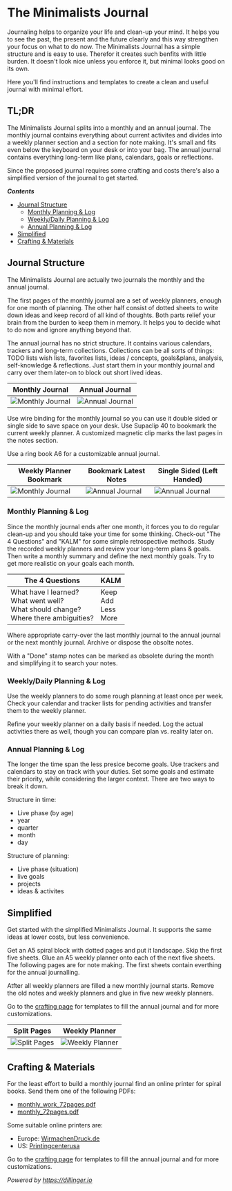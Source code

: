 # The Minimalists Journal


Journaling helps to organize your life and clean-up your mind. It helps you to see the past, the present and the future clearly and this way strengthen your focus on what to do now. The Minimalists Journal has a simple structure and is easy to use. Therefor it creates such benfits with little burden. It doesn't look nice unless you enforce it, but minimal looks good on its own.

Here you'll find instructions and templates to create a clean and useful journal with minimal effort.

## TL;DR
The Minimalists Journal splits into a monthly and an annual journal. The monthly journal contains everything about current activites and divides into a weekly planner section and a section for note making. It's small and fits even below the keyboard on your desk or into your bag. The annual journal contains everything long-term like plans, calendars, goals or reflections. 

Since the proposed journal requires some crafting and costs there's also a simplified version of the journal to get started.

***Contents***
* [Journal Structure](#journal-structure)
  * [Monthly Planning & Log](#monthly-planning--log)
  * [Weekly/Daily Planning & Log](#weeklydaily-planning--log)
  * [Annual Planning & Log](#annual-planning--log)
* [Simplified](#simplified)
* [Crafting & Materials](#crafting--materials)

## Journal Structure

The Minimalists Journal are actually two journals the monthly and the annual journal.

The first pages of the monthly journal are a set of weekly planners, enough for one month of planning. The other half consist of dotted sheets to write down ideas and keep record of all kind of thoughts. Both parts relief your brain from the burden to keep them in memory. It helps you to decide what to do now and ignore anything beyond that.

The annual journal has no strict structure. It contains various calendars, trackers and long-term collections. Collections can be all sorts of things: TODO lists wish lists, favorites lists, ideas / concepts, goals&plans, analysis, self-knowledge & reflections. Just start them in your monthly journal and carry over them later-on to block out short lived ideas.

| Monthly Journal | Annual Journal |
| --- | --- |
| ![Monthly Journal](../../raw/main/media/P1050266.JPG) | ![Annual Journal](../../raw/main/media/P1050265.JPG) |

Use wire binding for the monthly journal so you can use it double sided or single side to save space on your desk. Use Supaclip 40 to bookmark the current weekly planner. A customized magnetic clip marks the last pages in the notes section.

Use a ring book A6 for a customizable annual journal.

| Weekly Planner Bookmark | Bookmark Latest Notes | Single Sided (Left Handed) |
| --- | --- | --- |
| ![Monthly Journal](../../raw/main/media/P1050267.JPG) | ![Annual Journal](../../raw/main/media/P1050268.JPG) | ![Annual Journal](../../raw/main/media/P1050269.JPG) |

### Monthly Planning & Log

Since the monthly journal ends after one month, it forces you to do regular clean-up and you should take your time for some thinking. Check-out "The 4 Questions" and "KALM" for some simple retrospective methods. Study the recorded weekly planners and review your long-term plans & goals. Then write a monthly summary and define the next monthly goals. Try to get more realistic on your goals each month.

| The 4 Questions | KALM |
| --- | --- |
| What have I learned?<br/>What went well?<br/>What should change?<br/>Where there ambiguities? | Keep<br/>Add<br/>Less<br/>More |

Where appropriate carry-over the last monthly journal to the annual journal or the next monthly journal. Archive or dispose the obsolte notes.

With a "Done" stamp notes can be marked as obsolete during the month and simplifying it to search your notes.

### Weekly/Daily Planning & Log

Use the weekly planners to do some rough planning at least once per week. Check your calendar and tracker lists for pending activities and transfer them to the weekly planner.

Refine your weekly planner on a daily basis if needed. Log the actual activities there as well, though you can compare plan vs. reality later on.

### Annual Planning & Log

The longer the time span the less presice become goals. Use trackers and calendars to stay on track with your duties. Set some goals and estimate their priority, while considering the larger context. There are two ways to break it down.

Structure in time:
* Live phase (by age)
* year
* quarter
* month
* day

Structure of planning:
* Live phase (situation)
* live goals
* projects
* ideas & activites

## Simplified

Get started with the simplified Minimalists Journal. It supports the same ideas at lower costs, but less convenience.

Get an A5 spiral block with dotted pages and put it landscape. Skip the first five sheets. Glue an A5 weekly planner onto each of the next five sheets. The following pages are for note making. The first sheets contain everthing for the annual journalling.

Atfter all weekly planners are filled a new monthly journal starts. Remove the old notes and weekly planners and glue in five new weekly planners.

Go to the [crafting page](CRAFTING.md) for templates to fill the annual journal and for more customizations.

| Split Pages | Weekly Planner |
| --- | --- |
| ![Split Pages](../../raw/main/media/P1050271.JPG) | ![Weekly Planner](../../raw/main/media/P1050270.JPG) |

## Crafting & Materials

For the least effort to build a monthly journal find an online printer for spiral books. Send them one of the following PDFs:
* [monthly_work_72pages.pdf](../../raw/main/pdf/books/monthly_work_72pages.pdf)
* [monthly_72pages.pdf](../../raw/main/pdf/books/monthly_72pages.pdf)

Some suitable online printers are:
* Europe: [WirmachenDruck.de](https://www.wir-machen-druck.de)
* US: [Printingcenterusa](https://www.printingcenterusa.com)

Go to the [crafting page](CRAFTING.md) for templates to fill the annual journal and for more customizations.


*Powered by https://dillinger.io*

